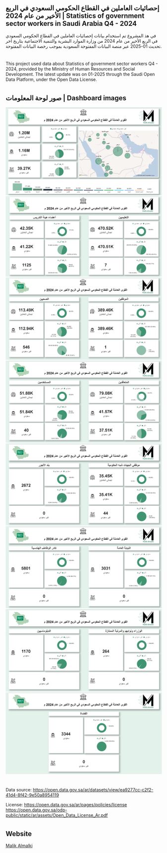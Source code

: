 ## إحصائيات العاملين في القطاع الحكومي السعودي في الربع الأخير من عام 2024 | Statistics of government sector workers in Saudi Arabia Q4 - 2024

في هذ المشروع تم استخدام بيانات إحصائيات العاملين في القطاع الحكومي السعودي في الربع الأخير من عام 2024 من وزارة الموارد البشرية والتنمية الاجتماعية بتاريخ اخر تحديث 01-2025 عبر منصة البيانات المفتوحة السعودية بموجب رخصة البيانات المفتوحة.
#
This project used data about Statistics of government sector workers Q4 - 2024, provided by the Ministry of Human Resources and Social Development. 
The latest update was on 01-2025 through the Saudi Open Data Platform, under the Open Data License.

#





## صور لوحة المعلومات | Dashboard images

  <img src="Dashboard images/1.jpg"/>
  <img src="Dashboard images/2.jpg"/>
  <img src="Dashboard images/3.jpg"/>
  <img src="Dashboard images/4.jpg"/>
  <img src="Dashboard images/5.jpg"/>
  <img src="Dashboard images/6.jpg"/> 
  <img src="Dashboard images/7.jpg"/>
  <img src="Dashboard images/8.jpg"/> 
  
 

#
Data source: https://open.data.gov.sa/ar/datasets/view/ea9277cc-c2f2-41d4-8f42-9e50a8954119

License: https://open.data.gov.sa/ar/pages/policies/license https://open.data.gov.sa/odp-public/static/ar/assets/Open_Data_License_Ar.pdf

#
## Website

[Malik Almalki ](https://malik.com.sa/)
